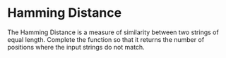 # Hamming Distance

The Hamming Distance is a measure of similarity between two
strings of equal length. Complete the function so that it
returns the number of positions where the input strings do
not match.